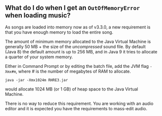 ## What do I do when I get an `OutOfMemoryError` when loading music?

As songs are loaded into memory now as of v3.3.0, a new requirement is that you have enough memory to load the entire song.

The amount of minimum memory allocated to the Java Virtual Machine is generally 50 MB + the size of the *uncompressed* sound file.
By default (Java 8) the default amount is up to 256 MB, and in Java 9
it tries to allocate a quarter of your system memory.

Either in Command Prompt or by editing the batch file, add the JVM flag `-Xmx#m`, where # is the number of megabytes of RAM to allocate.

```
java -jar -Xmx1024m RHRE3.jar
```
would allocate 1024 MB (or 1 GB) of heap space to the Java Virtual Machine.

There is no way to reduce this requirement. You are working with an audio editor and it is expected you have the requirements to mass-edit audio.
